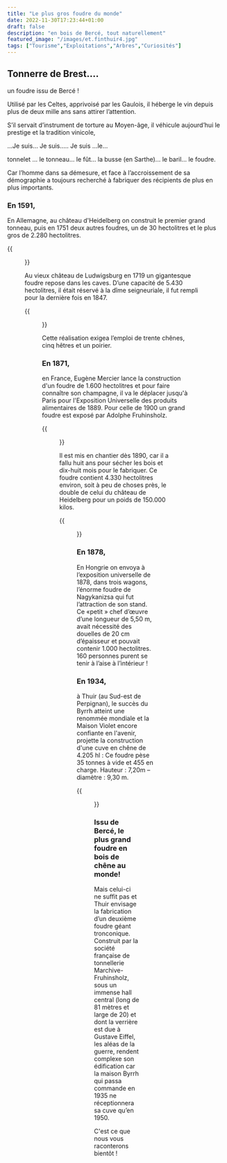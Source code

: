 ```yaml
---
title: "Le plus gros foudre du monde"
date: 2022-11-30T17:23:44+01:00
draft: false
description: "en bois de Bercé, tout naturellement"
featured_image: "/images/et.finthuir4.jpg"
tags: ["Tourisme","Exploitations","Arbres","Curiosités"]
---
```


## Tonnerre de Brest….

un foudre issu de Bercé ! 

Utilisé par les Celtes, apprivoisé par les Gaulois, 
il héberge le vin depuis plus de deux mille ans 
sans attirer l’attention. 

S’il servait d’instrument de torture au Moyen-âge,
il véhicule aujourd’hui le prestige et la tradition vinicole,

…Je suis… Je suis….. Je suis …le… 

tonnelet … le tonneau… le fût… la busse (en Sarthe)... le baril… le foudre.

Car l’homme dans sa démesure, et face à l’accroissement de sa démographie 
a toujours recherché à fabriquer des récipients de plus en plus importants.

### En 1591,
En Allemagne, au château d'Heidelberg on construit le premier grand tonneau,
puis en 1751 deux autres foudres, un de 30 hectolitres et le plus
gros de 2.280 hectolitres.

{{<figure src="/images/articles/Ludwigsburg.jpg" title="Foudre de Ludwigsburg 1719">}}

Au vieux château de Ludwigsburg en 1719 un 
gigantesque foudre repose dans les caves. D’une capacité de 5.430 hectolitres,
il était réservé à la dîme seigneuriale, il fut rempli pour la dernière fois en 1847. 

{{<figure src="/images/articles/heidelberg1591.jpg" title="Foudre de Heidelberg 1591">}}
  
Cette réalisation exigea l’emploi de trente chênes, cinq hêtres et un poirier.

### En 1871, 
en France, Eugène Mercier lance la construction d'un foudre 
de 1.600 hectolitres et pour faire connaître son champagne,
il va le déplacer jusqu'à Paris pour l'Exposition Universelle des produits alimentaires de 1889.
Pour celle de 1900 un grand foudre est exposé par Adolphe Fruhinsholz. 
  
{{<figure src="/images/articles/mercier1889.jpg" title="Foudre des Champagnes Mercier en 1889">}}
  
Il est mis en chantier dès 1890, car il a fallu huit ans pour sécher 
les bois et dix-huit mois pour le fabriquer.
Ce foudre contient 4.330 hectolitres environ, soit à peu de choses près,
le double de celui du château de Heidelberg pour un poids de 150.000 kilos. 

{{<figure src="/images/articles/entreetonnel.jpg" title="Entrée de la tonnellerie mécanique">}}

### En 1878,
En Hongrie on envoya à l’exposition universelle de 1878, dans trois wagons, 
l’énorme foudre de Nagykanizsa qui fut l’attraction de son stand.
Ce «petit » chef d’œuvre d’une longueur de 5,50 m, avait nécessité des
douelles de 20 cm d’épaisseur et pouvait contenir 1.000 hectolitres. 
160 personnes purent se tenir à l’aise à l’intérieur !  

### En 1934,
  à Thuir (au Sud-est de Perpignan), le succès du Byrrh atteint 
  une renommée mondiale et la Maison Violet encore confiante en l'avenir,
  projette la construction d'une cuve en chêne de 4.205 hl : 
  Ce foudre pèse 35 tonnes à vide et 455 en charge. Hauteur : 7,20m – diamètre : 9,30 m.
  
{{<figure src="/images/articles/introthuir.jpg" title="La tonnellerie Marchive-Fruhinsholz">}}


### Issu de Bercé, le plus grand foudre en bois de chêne au monde! 
  
Mais celui-ci ne suffit pas et Thuir envisage la fabrication d’un deuxième
  foudre géant tronconique. Construit par la société française de
  tonnellerie Marchive-Fruhinsholz, sous un immense hall central 
  (long de 81 mètres et large de 20) et dont la verrière est due à Gustave Eiffel,
  les aléas de la guerre, rendent complexe son édification car la maison Byrrh
  qui passa commande en 1935 ne réceptionnera sa cuve qu’en 1950.
  
  C'est ce que nous vous raconterons bientôt !
